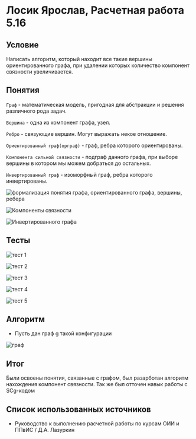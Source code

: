 # Лосик Ярослав, Расчетная работа 5.16

## Условие

Написать алгоритм, который находит все такие вершины ориентированного графа, при удалении которых количество компонент связности увеличивается.

## Понятия

`Граф` - математическая модель, пригодная для абстракции и решения различного рода задач.

`Вершина` - одна из компонент графа, узел.

`Ребро` - связующие вершин. Могут выражать некое отношение.

`Ориентированный граф(орграф)` - граф, ребра которого ориентированы.

`Компонента сильной связности` - подграф данного графа, при выборе вершины в котором мы можем добраться до остальных.

`Инвертированный граф` - изоморфный граф, ребра которого инвертированы.

![формализация понятия графа, ориентированного графа, вершины, ребера](https://github.com/iis-32170x/RPIIS/blob/%D0%9B%D0%BE%D1%81%D0%B8%D0%BA_%D0%AF/sem2/rr/%D0%BE%D1%80%D0%B3%D1%80%D0%B0%D1%84.gwf)

![Компоненты связности](https://github.com/iis-32170x/RPIIS/blob/%D0%9B%D0%BE%D1%81%D0%B8%D0%BA_%D0%AF/sem2/rr/%D0%BA%D0%BE%D0%BC%D0%BF%D0%BE%D0%BD%D0%B5%D0%BD%D1%82%D0%B0%20%D1%81%D0%B2%D1%8F%D0%B7%D0%BD%D0%BE%D1%81%D1%82%D0%B8.gwf)

![Инвертированного графа](https://github.com/iis-32170x/RPIIS/blob/%D0%9B%D0%BE%D1%81%D0%B8%D0%BA_%D0%AF/sem2/rr/%D0%B8%D0%BD%D0%B2%D0%B5%D1%80%D1%81%D0%B8%D1%8F.gwf)

## Тесты

![тест 1](https://github.com/iis-32170x/RPIIS/blob/%D0%9B%D0%BE%D1%81%D0%B8%D0%BA_%D0%AF/sem2/rr/%D1%82%D0%B5%D1%81%D1%821.gwf)

![тест 2](https://github.com/iis-32170x/RPIIS/blob/%D0%9B%D0%BE%D1%81%D0%B8%D0%BA_%D0%AF/sem2/rr/%D1%82%D0%B5%D1%81%D1%822.gwf)

![тест 3](https://github.com/iis-32170x/RPIIS/blob/%D0%9B%D0%BE%D1%81%D0%B8%D0%BA_%D0%AF/sem2/rr/%D1%82%D0%B5%D1%81%D1%823.gwf)

![тест 4](https://github.com/iis-32170x/RPIIS/blob/%D0%9B%D0%BE%D1%81%D0%B8%D0%BA_%D0%AF/sem2/rr/%D1%82%D0%B5%D1%81%D1%824.gwf)

![тест 5](https://github.com/iis-32170x/RPIIS/blob/%D0%9B%D0%BE%D1%81%D0%B8%D0%BA_%D0%AF/sem2/rr/%D1%82%D0%B5%D1%81%D1%825.gwf)

## Алгоритм

- Пусть дан граф g такой конфигурации

![граф]()

## Итог

Были освоены понятия, связанные с графом, был разарботан алгоритм нахождения компонент связности. Так же был отточен навык работы с SCg-кодом

## Список использованных источников

- Руководство к выполнению расчетной работы по курсам ОИИ и ППвИС / Д.А. Лазуркин
